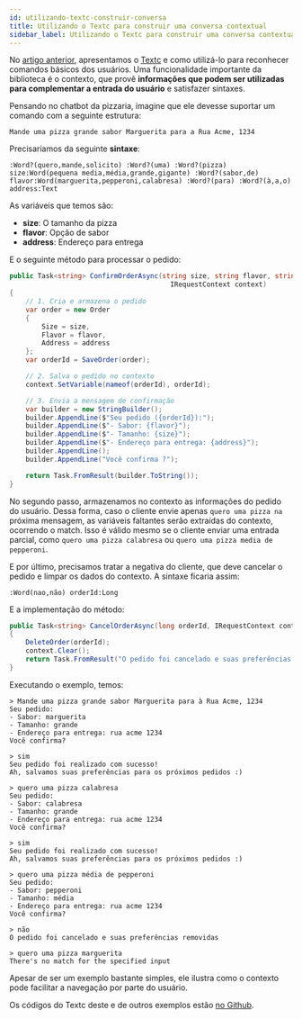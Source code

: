 ```yaml
---
id: utilizando-textc-construir-conversa
title: Utilizando o Textc para construir uma conversa contextual
sidebar_label: Utilizando o Textc para construir uma conversa contextual
---
```


No [artigo anterior](http://blog.blip.ai/2016/10/17/chatbots-com-textc.html), apresentamos o [Textc](https://github.com/takenet/textc-csharp) e como utilizá-lo para reconhecer comandos básicos dos usuários. Uma funcionalidade importante da biblioteca é o contexto, que provê **informações que podem ser utilizadas para complementar a entrada do usuário** e satisfazer sintaxes.

Pensando no chatbot da pizzaria, imagine que ele devesse suportar um comando com a seguinte estrutura:

`Mande uma pizza grande sabor Marguerita para a Rua Acme, 1234`

Precisaríamos da seguinte **sintaxe**:

`:Word?(quero,mande,solicito) :Word?(uma) :Word?(pizza) size:Word(pequena media,média,grande,gigante) :Word?(sabor,de) flavor:Word(marguerita,pepperoni,calabresa) :Word?(para) :Word?(à,a,o) address:Text`

As variáveis que temos são:

* **size**: O tamanho da pizza
* **flavor**: Opção de sabor
* **address**: Endereço para entrega

E o seguinte método para processar o pedido:

```csharp
public Task<string> ConfirmOrderAsync(string size, string flavor, string address,
                                        IRequestContext context)
{
    // 1. Cria e armazena o pedido
    var order = new Order
    {
        Size = size,
        Flavor = flavor,
        Address = address
    };
    var orderId = SaveOrder(order);

    // 2. Salva o pedido no contexto
    context.SetVariable(nameof(orderId), orderId);

    // 3. Envia a mensagem de confirmação
    var builder = new StringBuilder();
    builder.AppendLine($"Seu pedido ({orderId}):");
    builder.AppendLine($"- Sabor: {flavor}");
    builder.AppendLine($"- Tamanho: {size}");
    builder.AppendLine($"- Endereço para entrega: {address}");
    builder.AppendLine();
    builder.AppendLine("Você confirma ?");

    return Task.FromResult(builder.ToString());
}
```

No segundo passo, armazenamos no contexto as informações do pedido do usuário. Dessa forma, caso o cliente envie apenas `quero uma pizza na` próxima mensagem, as variáveis faltantes serão extraídas do contexto, ocorrendo o match. Isso é válido mesmo se o cliente enviar uma entrada parcial, como `quero uma pizza calabresa` ou `quero uma pizza media de pepperoni`.

E por último, precisamos tratar a negativa do cliente, que deve cancelar o pedido e limpar os dados do contexto. A sintaxe ficaria assim:

`:Word(nao,não) orderId:Long`

E a implementação do método:

```csharp
public Task<string> CancelOrderAsync(long orderId, IRequestContext context)
{
    DeleteOrder(orderId);
    context.Clear();
    return Task.FromResult("O pedido foi cancelado e suas preferências removidas");
}
```

Executando o exemplo, temos:

```
> Mande uma pizza grande sabor Marguerita para à Rua Acme, 1234
Seu pedido:
- Sabor: marguerita
- Tamanho: grande
- Endereço para entrega: rua acme 1234
Você confirma?

> sim
Seu pedido foi realizado com sucesso!
Ah, salvamos suas preferências para os próximos pedidos :)

> quero uma pizza calabresa
Seu pedido:
- Sabor: calabresa
- Tamanho: grande
- Endereço para entrega: rua acme 1234
Você confirma?

> sim
Seu pedido foi realizado com sucesso!
Ah, salvamos suas preferências para os próximos pedidos :)

> quero uma pizza média de pepperoni
Seu pedido:
- Sabor: pepperoni
- Tamanho: média
- Endereço para entrega: rua acme 1234
Você confirma?

> não
O pedido foi cancelado e suas preferências removidas

> quero uma pizza marguerita
There's no match for the specified input
```

Apesar de ser um exemplo bastante simples, ele ilustra como o contexto pode facilitar a navegação por parte do usuário.

Os códigos do Textc deste e de outros exemplos estão [no Github](https://github.com/takenet/textc-csharp/tree/master/src/Takenet.Textc.Samples).


<!-- Rating frame -->
<script type="text/javascript" src="/scripts/rating.js"></script>